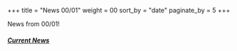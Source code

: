 +++
title = "News 00/01"
weight = 00
sort_by = "date"
paginate_by = 5
+++

News from 00/01!

##### [<i class="bi bi-bell-fill"></i> Current News](@/news/_index.md)
